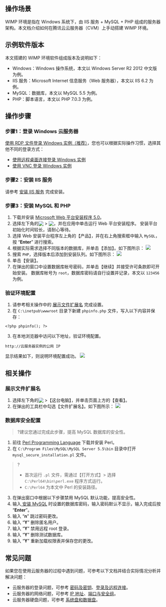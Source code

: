 ## 操作场景
WIMP 环境是指在 Windows 系统下，由 IIS 服务 + MySQL + PHP 组成的服务器架构。本文档介绍如何在腾讯云云服务器（CVM）上手动搭建 WIMP 环境。

## 示例软件版本
本文搭建的 WIMP 环境软件组成版本及说明如下：
- Windows：Windows 操作系统，本文以 Windows Server R2 2012 中文版为例。
- IIS 服务：Microsoft Internet 信息服务（Web 服务器），本文以 IIS 6.2 为例。
- MySQL：数据库，本文以 MySQL 5.5 为例。
- PHP：脚本语言，本文以 PHP 7.0.3 为例。

## 操作步骤
### 步骤1：登录 Windows 云服务器
[使用 RDP 文件登录 Windows 实例（推荐）](https://cloud.tencent.com/document/product/213/5435)，您也可以根据实际操作习惯，选择其他不同的登录方式：
- [使用远程桌面连接登录 Windows 实例](https://cloud.tencent.com/document/product/213/35703)
- [使用 VNC 登录 Windows 实例](https://cloud.tencent.com/document/product/213/35704)

### 步骤2：安装 IIS 服务
请参考 [安装 IIS 服务](https://cloud.tencent.com/document/product/213/2755#windows-server-2012-r2-.E6.93.8D.E4.BD.9C.E7.B3.BB.E7.BB.9F) 完成安装。

### 步骤3：安装 MySQL 和 PHP
1. 下载并安装 [Microsoft Web 平台安装程序 5.0](https://www.microsoft.com/web/downloads/platform.aspx)。
2. 选择左下角的<img src="https://main.qcloudimg.com/raw/87d894e564b7e837d9f478298cf2e292.png" style="margin:-3px 0px"> > <img src="https://main.qcloudimg.com/raw/3ad1de7c2eaef565dbd9c42dfdcedc12.png" style="margin:-3px 0px">，并在应用中单击运行 Web 平台安装程序。
安装平台初始化时间较长，请耐心等待。
3. 选择 Web 安装平台程序左上角的【产品】，并在右上角搜索框中输入 `MySQL`，按 “**Enter**” 进行搜索。
4. 根据实际需求选择不同版本的数据库，并单击【添加】。如下图所示：
![](https://main.qcloudimg.com/raw/4a6523e2c8f64b3fab8e4cb4ced241d2.png)
5. 搜索 `PHP`，选择版本后添加到安装队列。如下图所示：
![](https://main.qcloudimg.com/raw/62689fee50a0a5447dc31b5d932f308c.png)
6. 单击【安装】。
7. <span id="passwd"></span>在弹出的窗口中设置数据库帐号密码，并单击【继续】并接受许可条款即可开始安装。
数据库帐号为 `root`，数据库密码请自行设置并记录，本文以 `123456` 为例。

### 验证环境配置
1. 请参考相关操作中的 [展示文件扩展名](#show) 完成设置。
2. 在 `C:\inetpub\wwwroot` 目录下新建 `phpinfo.php` 文件，写入以下内容并保存：
```
<?php phpinfo(); ?>
```
3. 在本地浏览器中访问以下地址，验证环境配置。
```
http://云服务器实例的公网 IP
```
显示结果如下，则说明环境配置成功。
![](https://main.qcloudimg.com/raw/db227fe8869a545215baa2a2493ec975.png)

## 相关操作
###  <span id="show"></span>展示文件扩展名
1. 选择左下角的<img src="https://main.qcloudimg.com/raw/87d894e564b7e837d9f478298cf2e292.png" style="margin:-3px 0px"> >【这台电脑】，并单击页面上方的【查看】。
2. 在弹出的工具栏中勾选【文件扩展名】。如下图所示：
![](https://main.qcloudimg.com/raw/c3183be3bd8f82442f7c80b280eea8a6.png)

### 数据库安全配置
>?建议您通过完成此步骤，提高 MySQL 数据库的安全性。
>
1. 前往 [Perl Programming Language](https://www.perl.org/) 下载并安装 Perl。
2. 在 `C:\Program Files\MySQL\MySQL Server 5.5\bin` 目录中打开 `mysql_secure_installation.pl` 文件。
>?
>- 首次运行 `.pl` 文件，需通过【打开方式】> 选择 `C:\Perl64\bin\perl.exe` 程序方式运行。
>- `C:\Perl64` 为本文中 Perl 的安装路径。
>
3. 在弹出窗口中根据以下步骤禁用 MySQL  默认功能，提高安全性。
 1. 输入[ 安装 MySQL](#passwd) 时设置的数据库密码，输入密码默认不显示，输入完成后按 “**Enter**”。
 2. 输入 “**n**” 跳过密码更改。
 3. 输入 “**Y**” 删除匿名用户。
 4. 输入 “**Y**” 禁用远程 root 登录。
 5. 输入 “**Y**” 删除测试数据库。
 6. 输入 “**Y**” 重新加载权限表并保存您的更改。

## 常见问题
如果您在使用云服务器的过程中遇到问题，可参考以下文档并结合实际情况分析并解决问题：
- 云服务器的登录问题，可参考 [密码及密钥](https://cloud.tencent.com/document/product/213/18120)、[登录及远程连接](https://cloud.tencent.com/document/product/213/17278)。
- 云服务器的网络问题，可参考 [IP 地址](https://cloud.tencent.com/document/product/213/17285)、[端口与安全组](https://cloud.tencent.com/document/product/213/2502)。
- 云服务器硬盘问题，可参考 [系统盘和数据盘](https://cloud.tencent.com/document/product/213/17351)。

